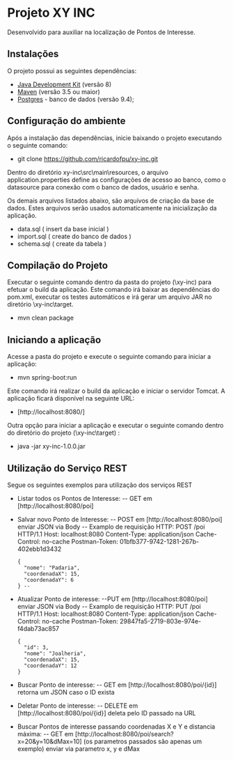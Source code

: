 # Projeto XY INC

Desenvolvido para auxiliar na localização de Pontos de Interesse.

## Instalações ##
O projeto possui as seguintes dependências:

* [Java Development Kit](http://www.oracle.com/technetwork/java/javase/downloads/index.html) (versão 8)
* [Maven](https://maven.apache.org/) (versão 3.5 ou maior)
* [Postgres](https://www.postgresql.org/download/) - banco de dados (versão 9.4);

## Configuração do ambiente ##

Após a instalação das dependências, inicie baixando o projeto executando o seguinte comando:

 * git clone https://github.com/ricardofpu/xy-inc.git
  
Dentro do diretório xy-inc\src\main\resources, o arquivo application.properties define as configurações de acesso ao banco, como o datasource para conexão com o banco de dados, usuário e senha.

Os demais arquivos listados abaixo, são arquivos de criação da base de dados. Estes arquivos serão usados automaticamente na inicialização da aplicação.

  - data.sql ( insert da base inicial )
  - import.sql ( create do banco de dados )
  - schema.sql ( create da tabela )

## Compilação do Projeto ##

Executar o seguinte comando dentro da pasta do projeto (\xy-inc) para efetuar o build da aplicação. Este comando irá baixar as dependências do pom.xml, executar os testes automáticos e irá gerar um arquivo JAR no diretório \xy-inc\target.

 - mvn clean package

## Iniciando a aplicação ##

Acesse a pasta do projeto e execute o seguinte comando para iniciar a aplicação:

 - mvn spring-boot:run
 
Este comando irá realizar o build da aplicação e iniciar o servidor Tomcat. A aplicação ficará disponível na seguinte URL:

 - [http://localhost:8080/]
 
Outra opção para iniciar a aplicação e executar o seguinte comando dentro do diretório do projeto (\xy-inc\target) :

  - java -jar xy-inc-1.0.0.jar

## Utilização do Serviço REST ##

Segue os seguintes exemplos para utilização dos serviços REST

* Listar todos os Pontos de Interesse: 
     -- GET em [http://localhost:8080/poi]
* Salvar novo Ponto de Interesse: 
     -- POST em [http://localhost:8080/poi] enviar JSON via Body
  -- Examplo de requisição HTTP:
      POST /poi HTTP/1.1
      Host: localhost:8080
      Content-Type: application/json
      Cache-Control: no-cache
      Postman-Token: 01bfb377-9742-1281-267b-402ebb1d3432

      {
        "nome": "Padaria",
        "coordenadaX": 15,
        "coordenadaY": 6
      } --
* Atualizar Ponto de interesse: 
     --PUT em [http://localhost:8080/poi] enviar JSON via Body
  -- Examplo de requisição HTTP:
      PUT /poi HTTP/1.1
      Host: localhost:8080
      Content-Type: application/json
      Cache-Control: no-cache
      Postman-Token: 29847fa5-2719-803e-974e-f4dab73ac857

      {
        "id": 3,
        "nome": "Joalheria",
        "coordenadaX": 15,
        "coordenadaY": 12
      }
* Buscar Ponto de interesse: 
     -- GET em [http://localhost:8080/poi/{id}] retorna um JSON caso o ID exista
* Deletar Ponto de interesse: 
     -- DELETE em [http://localhost:8080/poi/{id}] deleta pelo ID passado na URL
* Buscar Pontos de interesse passando coordenadas X e Y e distancia máxima:
     -- GET em [http://localhost:8080/poi/search?x=20&y=10&dMax=10] (os parametros passados são apenas um exemplo) enviar via parametro x, y e dMax
  




